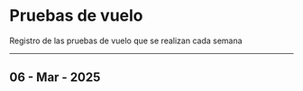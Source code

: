 # Pruebas de vuelo

Registro de las pruebas de vuelo que se realizan cada semana

---

## 06 - Mar - 2025
